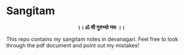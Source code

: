 # Sangitam
<p align="center">
  <b>।। ॐ श्री गुरुभ्यो नमः ।।</b>
</p>
This repo contains my sangitam notes in devanagari. Feel free to look through the pdf document and point out my mistakes!
